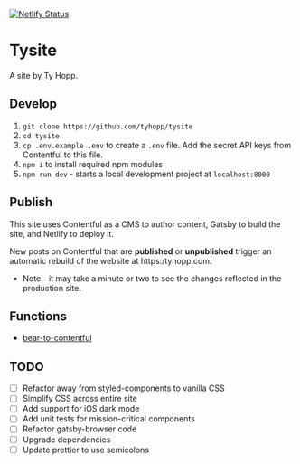 [![Netlify Status](https://api.netlify.com/api/v1/badges/b3bea723-3b13-4f5a-899b-d567a2147fa6/deploy-status)](https://app.netlify.com/sites/tysite/deploys)

# Tysite

A site by Ty Hopp.

## Develop

1.  `git clone https://github.com/tyhopp/tysite`
2.  `cd tysite`
3.  `cp .env.example .env` to create a `.env` file. Add the secret API keys from Contentful to this file.
4.  `npm i` to install required npm modules
5.  `npm run dev` - starts a local development project at `localhost:8000`

## Publish

This site uses Contentful as a CMS to author content, Gatsby to build the site, and Netlify to deploy it.

New posts on Contentful that are **published** or **unpublished** trigger an automatic rebuild of the website at https:/tyhopp.com.

* Note - it may take a minute or two to see the changes reflected in the production site.

## Functions
- [bear-to-contentful](./functions/bear-to-contentful/README.md)

## TODO
- [ ] Refactor away from styled-components to vanilla CSS
- [ ] Simplify CSS across entire site
- [ ] Add support for iOS dark mode
- [ ] Add unit tests for mission-critical components
- [ ] Refactor gatsby-browser code
- [ ] Upgrade dependencies
- [ ] Update prettier to use semicolons